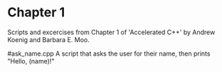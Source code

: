 # Chapter 1
Scripts and excercises from Chapter 1 of 'Accelerated C++' by Andrew Koenig and Barbara E. Moo.

#ask_name.cpp
A script that asks the user for their name, then prints "Hello, (name)!"
